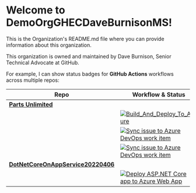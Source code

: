 # Welcome to DemoOrgGHECDaveBurnisonMS!
This is the Organization's README.md file where you can provide information about this organization. 

This organization is owned and maintained by Dave Burnison, Senior Technical Advocate at GitHub. 

For example, I can show status badges for **GitHub Actions** workflows across multiple repos:

| Repo | Workflow & Status |
| ---- | ----------------- |
| **[Parts Unlimited](https://github.com/DemoOrgGHECDaveBurnisonMS/PartsUnlimitedGitHub)** |   |   |
|   | [![Build_And_Deploy_To_Azure](https://github.com/DemoOrgGHECDaveBurnisonMS/PartsUnlimitedGitHub/actions/workflows/BuildAndDeployToAzure.yml/badge.svg)](https://github.com/DemoOrgGHECDaveBurnisonMS/PartsUnlimitedGitHub/actions/workflows/BuildAndDeployToAzure.yml) |
|   | [![Sync issue to Azure DevOps work item](https://github.com/DemoOrgGHECDaveBurnisonMS/PartsUnlimitedGitHub/actions/workflows/IssueToAzureDevOps.yml/badge.svg)](https://github.com/DemoOrgGHECDaveBurnisonMS/PartsUnlimitedGitHub/actions/workflows/IssueToAzureDevOps.yml) |
|   | [![Sync issue to Azure DevOps work item](https://github.com/DemoOrgGHECDaveBurnisonMS/PartsUnlimitedGitHub/actions/workflows/IssueToAzureDevOps.yml/badge.svg)](https://github.com/DemoOrgGHECDaveBurnisonMS/PartsUnlimitedGitHub/actions/workflows/IssueToAzureDevOps.yml) |
| **[DotNetCoreOnAppService20220406](https://github.com/DemoOrgGHECDaveBurnisonMS/DotNetCoreOnAppService20220406)** |  |
|   | [![Deploy ASP.NET Core app to Azure Web App](https://github.com/DemoOrgGHECDaveBurnisonMS/DotNetCoreOnAppService20220406/actions/workflows/devops-starter-workflow.yml/badge.svg)](https://github.com/DemoOrgGHECDaveBurnisonMS/DotNetCoreOnAppService20220406/actions/workflows/devops-starter-workflow.yml) |
